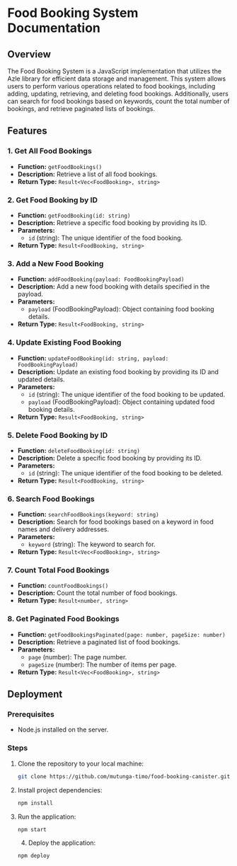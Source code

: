 # Food Booking System Documentation

## Overview

The Food Booking System is a JavaScript implementation that utilizes the Azle library for efficient data storage and management. This system allows users to perform various operations related to food bookings, including adding, updating, retrieving, and deleting food bookings. Additionally, users can search for food bookings based on keywords, count the total number of bookings, and retrieve paginated lists of bookings.

## Features

### 1. Get All Food Bookings

- **Function:** `getFoodBookings()`
- **Description:** Retrieve a list of all food bookings.
- **Return Type:** `Result<Vec<FoodBooking>, string>`

### 2. Get Food Booking by ID

- **Function:** `getFoodBooking(id: string)`
- **Description:** Retrieve a specific food booking by providing its ID.
- **Parameters:**
  - `id` (string): The unique identifier of the food booking.
- **Return Type:** `Result<FoodBooking, string>`

### 3. Add a New Food Booking

- **Function:** `addFoodBooking(payload: FoodBookingPayload)`
- **Description:** Add a new food booking with details specified in the payload.
- **Parameters:**
  - `payload` (FoodBookingPayload): Object containing food booking details.
- **Return Type:** `Result<FoodBooking, string>`

### 4. Update Existing Food Booking

- **Function:** `updateFoodBooking(id: string, payload: FoodBookingPayload)`
- **Description:** Update an existing food booking by providing its ID and updated details.
- **Parameters:**
  - `id` (string): The unique identifier of the food booking to be updated.
  - `payload` (FoodBookingPayload): Object containing updated food booking details.
- **Return Type:** `Result<FoodBooking, string>`

### 5. Delete Food Booking by ID

- **Function:** `deleteFoodBooking(id: string)`
- **Description:** Delete a specific food booking by providing its ID.
- **Parameters:**
  - `id` (string): The unique identifier of the food booking to be deleted.
- **Return Type:** `Result<FoodBooking, string>`

### 6. Search Food Bookings

- **Function:** `searchFoodBookings(keyword: string)`
- **Description:** Search for food bookings based on a keyword in food names and delivery addresses.
- **Parameters:**
  - `keyword` (string): The keyword to search for.
- **Return Type:** `Result<Vec<FoodBooking>, string>`

### 7. Count Total Food Bookings

- **Function:** `countFoodBookings()`
- **Description:** Count the total number of food bookings.
- **Return Type:** `Result<number, string>`

### 8. Get Paginated Food Bookings

- **Function:** `getFoodBookingsPaginated(page: number, pageSize: number)`
- **Description:** Retrieve a paginated list of food bookings.
- **Parameters:**
  - `page` (number): The page number.
  - `pageSize` (number): The number of items per page.
- **Return Type:** `Result<Vec<FoodBooking>, string>`

## Deployment

### Prerequisites

- Node.js installed on the server.

### Steps

1. Clone the repository to your local machine:

   ```bash
   git clone https://github.com/mutunga-timo/food-booking-canister.git
   ```

2. Install project dependencies:

   ```bash
   npm install
   ```

3. Run the application:

   ```bash
   npm start
   ```
   4. Deploy the application:

   ```bash
   npm deploy
   ```